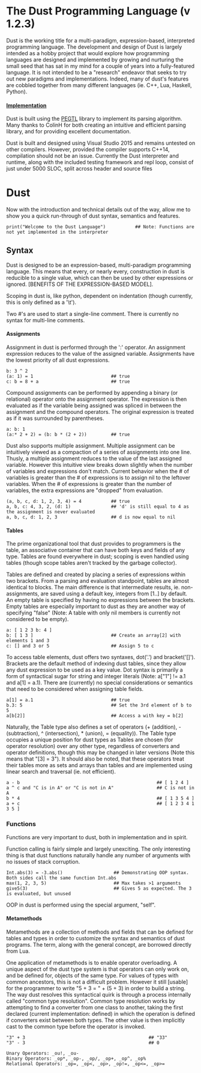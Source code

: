 # The Dust Programming Language (v 1.2.3)
	
Dust is the working title for a multi-paradigm, expression-based, interpreted programming language. The development and design of Dust is largely intended as a hobby project that would explore how
programming languages are designed and implemented by growing and nurturing the small seed that has sat in my mind for a couple of years into a fully-featured language. It is not intended to be a
"research" endeavor that seeks to try out new paradigms and implementations. Indeed, many of dust's features are cobbled together from many different languages (ie. C++, Lua, Haskell, Python).

#### [Implementation](https://github.com/hGriff0n/DustLang/tree/master/Interpreter)
Dust is built using the [PEGTL](https://github.com/ColinH/PEGTL) library to implement its parsing algorithm. Many thanks to ColinH for both creating an intuitive and efficient parsing library, and for providing excellent documentation.

Dust is built and designed using Visual Studio 2015 and remains untested on other compilers. However, provided the compiler supports C++14, compilation should not be an issue.
Currently the Dust interpreter and runtime, along with the included testing framework and repl loop, consist of just under 5000 SLOC, split across header and source files


# Dust
Now with the introduction and technical details out of the way, allow me to show you a quick run-through of dust syntax, semantics and features.

	print("Welcome to the Dust Language")			## Note: Functions are not yet implemented in the interpreter

## Syntax

Dust is designed to be an expression-based, multi-paradigm programming language. This means that every, or nearly every, construction in dust is reducible to a single value,
which can then be used by other expressions or ignored. [BENEFITS OF THE EXPRESSION-BASED MODEL].

Scoping in dust is, like python, dependent on indentation (though currently, this is only defined as a '\t').

Two #'s are used to start a single-line comment. There is currently no syntax for multi-line comments.

#### Assignments

Assignment in dust is performed through the ':' operator.
An assignment expression reduces to the value of the assigned variable.
Assignments have the lowest priority of all dust expressions.

    b: 3 ^ 2
    (a: 1) = 1                             ## true
    c: b = 8 + a                           ## true

Compound assignments can be performed by appending a binary (or relational) operator onto the assignment operator.
The expression is then evaluated as if the variable being assigned was spliced in between the assignment and the compound operators.
The original expression is treated as if it was surrounded by parentheses.

	a: b: 1
	(a:* 2 + 2) = (b: b * (2 + 2))         ## true

Dust also supports multiple assignment.
Multiple assignment can be intuitively viewed as a compaction of a series of assignments into one line.
Thusly, a multiple assignment reduces to the value of the last assigned variable.
However this intuitive view breaks down slightly when the number of variables and expressions don't match.
Current behavior when the # of variables is greater than the # of expressions is to assign nil to the leftover variables.
When the # of expressions is greater than the number of variables, the extra expressions are "dropped" from evaluation.

    (a, b, c, d: 1, 2, 3, 4) = 4           ## true
    a, b, c: 4, 3, 2, (d: 1)               ## 'd' is still equal to 4 as the assignment is never evaluated
    a, b, c, d: 1, 2, 3                    ## d is now equal to nil

#### Tables

The prime organizational tool that dust provides to programmers is the table, an associative container that can have both keys and fields of any type.
Tables are found everywhere in dust; scoping is even handled using tables (though scope tables aren't tracked by the garbage collector).

Tables are defined and created by placing a series of expressions within two brackets. From a parsing and evaluation standpoint, tables are almost identical to blocks. The main difference is that intermediate results, ie. non-assignments, are saved using a default key, integers from [1..] by default. An empty table is specified by having no expressions between the brackets. Empty tables are especially important to dust as they are another way of specifying "false" (Note: A table with only nil members is currently not considered to be empty).

    a: [ 1 2 3 b: 4 ]
    b: [ 1 3 ]                             ## Create an array[2] with elements 1 and 3
    c: [] and 3 or 5                       ## Assign 5 to c

To access table elements, dust offers two syntaxes, dot('.') and bracket('[]'). Brackets are the default method of indexing dust tables, since they allow any dust expression to be used as a key value. Dot syntax is primarily a form of syntactical sugar for string and integer literals (Note: a["1"] != a.1 and a[1] = a.1). There are (currently) no special considerations or semantics that need to be considered when assigning table fields.

    a[1] = a.1                             ## true
    b.3: 5                                 ## Set the 3rd element of b to 5
    a[b[2]]                                ## Access a with key = b[2]

Naturally, the Table type also defines a set of operators (+ (addition), - (subtraction), ^ (intersection), * (union), = (equality)). The Table type occupies a unique position for dust types as Tables are chosen (for operator resolution) over any other type, regardless of converters and operator definitions, though this may be changed in later versions (Note this means that "[3] = 3"). It should also be noted, that these operators treat their tables more as sets and arrays than tables and are implemented using linear search and traversal (ie. not efficient).

    a - b                                                   ## [ 1 2 4 ]
    a ^ c and "C is in A" or "C is not in A"                ## C is not in A
    b * 4                                                   ## [ 1 3 5 4 ]
    a + c                                                   ## [ 1 2 3 4 1 3 5 ]

### Functions

Functions are very important to dust, both in implementation and in spirit.

Function calling is fairly simple and largely unexciting. The only interesting thing is that dust functions naturally handle any number of arguments with no issues of stack corruption.

	Int.abs(3) = -3.abs()					## Demonstrating OOP syntax. Both sides call the same function Int.abs
	max(1, 2, 3, 5)							## Max takes >1 arguments
	give5(3)								## Gives 5 as expected. The 3 is evaluated, but unused

OOP in dust is performed using the special argument, "self". 

#### Metamethods

Metamethods are a collection of methods and fields that can be defined for tables and types in order to customize the syntax and semantics of dust programs. The term, along with the general concept, are borrowed directly from Lua.

One application of metamethods is to enable operator overloading. A unique aspect of the dust type system is that operators can only work on, and be defined for, objects of the same type. For values of types with common ancestors, this is not a difficult problem. However it still [usable] for the programmer to write "5 + 3 = " + (5 + 3) in order to build a string. The way dust resolves this syntactical quirk is through a process internally called "common type resolution". Common type resolution works by attempting to find a converter from one class to another, taking the first declared (current implementation: defined) in which the operation is defined if converters exist between both types. The other value is then implicitly cast to the common type before the operator is invoked.

	"3" + 3                                              ## "33"
	"3" - 3                                              ## 0

	Unary Operators: _ou!, _ou-
	Binary Operators: _op*, _op-, _op/, _op+, _op^, _op%
	Relational Operators: _op=, _op<, _op>, _op!=, _op<=, _op>=